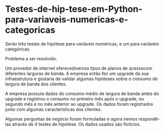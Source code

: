 # Testes-de-hip-tese-em-Python-para-variaveis-numericas-e-categoricas

Serão três testes de hipótese para variáveis numéricas, e um para variáveis categóricas.

Problema a ser resolvido: 

Um  provedor  de  internet oferecediversos  tipos  de  planos  de  acessocom  diferentes larguras de banda. A empresa então fez um upgrade da sua infraestrutura e gostaria de validar algumas hipóteses sobre o consumo de largura de banda dos clientes.

A empresa possuía dados do consumo médio de largura de banda antes do upgrade e registrou o consumo no primeiro mês após o upgrade, no segundo mês e no mês anterior ao upgrade. Os dados foram registrados junto com algumas características dos clientes.

Algumas perguntas de negócio foram formuladas e agora iremos respondê-las através de 4 testes de hipótese. Os dados usados são fictícios.
